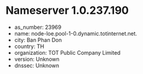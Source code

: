 # Nameserver 1.0.237.190

* as_number: 23969
* name: node-loe.pool-1-0.dynamic.totinternet.net.
* city: Ban Phan Don
* country: TH
* organization: TOT Public Company Limited
* version: Unknown
* dnssec: Unknown
